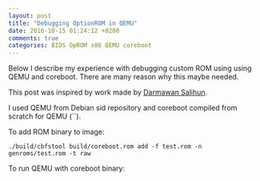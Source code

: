 ```yaml
---
layout: post
title: "Debugging OptionROM in QEMU"
date: 2016-10-15 01:24:12 +0200
comments: true
categories: BIOS OpROM x86 QEMU coreboot
---
```


Below I describe my experience with debugging custom ROM using using QEMU and
coreboot. There are many reason why this maybe needed.

This post was inspired by work made by [Darmawan Salihun](http://bioshacking.blogspot.com/2011/10/pci-option-rom-debugging-with-seabios.html).

I used QEMU from Debian sid repository and coreboot compiled from scratch for QEMU (``).

To add ROM binary to image:

```
./build/cbfstool build/coreboot.rom add -f test.rom -n genroms/test.rom -t raw
```

To run QEMU with coreboot binary:

```

```

